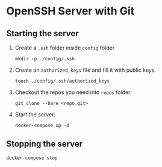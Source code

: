 # OpenSSH Server with Git

## Starting the server

1. Create a `.ssh` folder inside `config` folder

    ```
    mkdir -p ./config/.ssh
    ```

2. Create an `authorized_keys` file and fill it with public keys.

    ```
    touch ./config/.ssh/authorized_keys
    ```

3. Checkout the repos you need into `repos` folder:

    ```
    git clone --bare <repo.git>
    ```

4. Start the server:

    ```
    docker-compose up -d
    ```

## Stopping the server

```
docker-compose stop
```